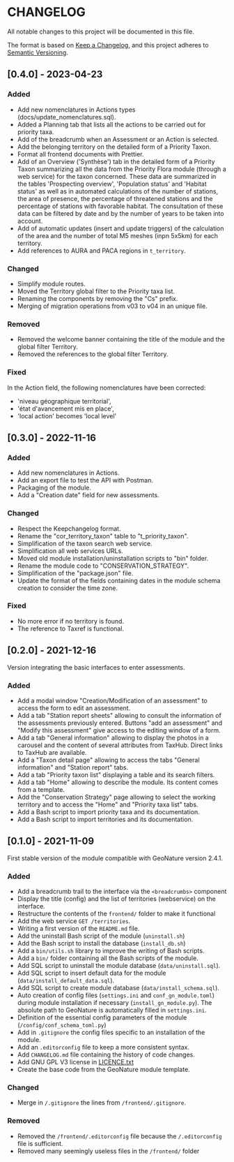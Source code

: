 # CHANGELOG

All notable changes to this project will be documented in this file.

The format is based on [Keep a Changelog](https://keepachangelog.com/en/1.0.0/),
and this project adheres to [Semantic Versioning](https://semver.org/spec/v2.0.0.html).

## [0.4.0] - 2023-04-23

### Added
- Add new nomenclatures in Actions types (docs/update_nomenclatures.sql).
- Added a Planning tab that lists all the actions to be carried out for priority taxa.
- Add of the breadcrumb when an Assessment or an Action is selected.
- Add the belonging territory on the detailed form of a Priority Taxon.
- Format all frontend documents with Prettier.
- Add of an Overview ('Synthèse') tab in the detailed form of a Priority Taxon summarizing all the data from the Priority Flora module (through a web service) for the taxon concerned. These data are summarized in the tables 'Prospecting overview', 'Population status' and 'Habitat status' as well as in automated calculations of the number of stations, the area of presence, the percentage of threatened stations and the percentage of stations with favorable habitat. The consultation of these data can be filtered by date and by the number of years to be taken into account.
- Add of automatic updates (insert and update triggers) of the calculation of the area and the number of total M5 meshes (inpn 5x5km) for each territory.
- Add references to AURA and PACA regions in `t_territory`.

### Changed
- Simplify module routes.
- Moved the Territory global filter to the Priority taxa list.
- Renaming the components by removing the "Cs" prefix.
- Merging of migration operations from v03 to v04 in an unique file.

### Removed
- Removed the welcome banner containing the title of the module and the global filter Territory.
- Removed the references to the global filter Territory.

### Fixed
In the Action field, the following nomenclatures have been corrected:
- 'niveau géographique territorial',
- 'état d'avancement mis en place',
- 'local action' becomes 'local level'

## [0.3.0] - 2022-11-16

### Added
- Add new nomenclatures in Actions.
- Add an export file to test the API with Postman.
- Packaging of the module.
- Add a "Creation date" field for new assessments.

### Changed
- Respect the Keepchangelog format.
- Rename the "cor_territory_taxon" table to "t_priority_taxon".
- Simplification of the taxon search web service.
- Simplification all web services URLs.
- Moved old module installation/uninstallation scripts to "bin" folder.
- Rename the module code to "CONSERVATION_STRATEGY".
- Simplification of the "package.json" file.
- Update the format of the fields containing dates in the module schema creation to consider the time zone.

### Fixed
- No more error if no territory is found.
- The reference to Taxref is functional.

## [0.2.0] - 2021-12-16

Version integrating the basic interfaces to enter assessments.

### Added
- Add a modal window "Creation/Modification of an assessment" to access the form to edit an assessment.
- Add a tab "Station report sheets" allowing to consult the information
of the assessments previously entered. Buttons "add an assessment" and
  "Modify this assessment" give access to the editing window of a form.
- Add a tab "General information" allowing to display the photos
  in a carousel and the content of several attributes from TaxHub.
  Direct links to TaxHub are available.
- Add a "Taxon detail page" allowing to access the tabs
  "General information" and "Station report" tabs.
- Add a tab "Priority taxon list" displaying a table and its search filters.
- Add a tab "Home" allowing to describe the module. Its content comes from a template.
- Add the "Conservation Strategy" page allowing to select the working territory
  and to access the "Home" and "Priority taxa list" tabs.
- Add a Bash script to import priority taxa and its documentation.
- Add a Bash script to import territories and its documentation.

## [0.1.0] - 2021-11-09

First stable version of the module compatible with GeoNature version 2.4.1.

### Added
- Add a breadcrumb trail to the interface via the `<breadcrumbs>` component
- Display the title (config) and the list of territories (webservice) on the interface.
- Restructure the contents of the `frontend/` folder to make it functional
- Add the web service `GET /territories`.
- Writing a first version of the `README.md` file.
- Add the uninstall Bash script of the module (`uninstall.sh`)
- Add the Bash script to install the database (`install_db.sh`)
- Add a `bin/utils.sh` library to improve the writing of Bash scripts.
- Add a `bin/` folder containing all the Bash scripts of the module.
- Add SQL script to uninstall the module database (`data/uninstall.sql`).
- Add SQL script to insert default data for the module (`data/install_default_data.sql`).
- Add SQL script to create module database (`data/install_schema.sql`).
- Auto creation of config files (`settings.ini` and `conf_gn_module.toml`)
  during module installation if necessary (`install_gn_module.py`). The absolute path to GeoNature
  is automatically filled in `settings.ini`.
- Definition of the essential config parameters of the module (`/config/conf_schema_toml.py`)
- Add in `.gitignore` the config files specific to an installation of the module.
- Add an `.editorconfig` file to keep a more consistent syntax.
- Add `CHANGELOG.md` file containing the history of code changes.
- Add GNU GPL V3 license in [LICENCE.txt](LICENCE.txt)
- Create the base code from the GeoNature module template.

### Changed
- Merge in `/.gitignore` the lines from `/frontend/.gitignore`.

### Removed
- Removed the `/frontend/.editorconfig` file because the `/.editorconfig` file is sufficient.
- Removed many seemingly useless files in the `/frontend/` folder


